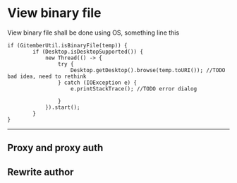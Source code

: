 

# View binary  file
View binary file shall be done using OS, something line this

```
if (GitemberUtil.isBinaryFile(temp)) {
        if (Desktop.isDesktopSupported()) {
            new Thread(() -> {
                try {
                    Desktop.getDesktop().browse(temp.toURI()); //TODO bad idea, need to rethink
                } catch (IOException e) {
                    e.printStackTrace(); //TODO error dialog

                }
            }).start();
        }
}
```


-----------------------
Proxy and proxy auth
--------------------------------
Rewrite author
------------------------

